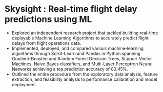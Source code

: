 # Skysight : Real-time flight delay predictions using ML
- Explored an independent research project that tackled building real-time deployable Machine Learning Algorithms to accurately predict flight delays from flight operations data.
- Implemented, deployed, and compared various machine-learning algorithms through Scikit-Learn and Pandas in Python spanning Gradient-Boosted and Random Forest Decision Trees, Support Vector Machines, Naive Bayes classifiers, and Multi-Layer Perceptron Neural Networks achieving a top prediction accuracy of 83.45%.
- Outlined the entire procedure from the exploratory data analysis, feature extraction, and feasibility analysis to performance calibration and model deployment.
